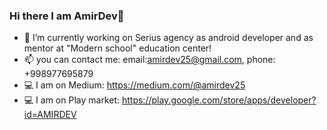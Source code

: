 ### Hi there I am AmirDev👋


- 🔭 I’m currently working on Serius agency as android developer and as mentor at "Modern school" education center!
- 📫 you can contact me: email:amirdev25@gmail.com, phone: +998977695879
- 💻 I am on Medium: https://medium.com/@amirdev25
- 💻 I am on Play market: https://play.google.com/store/apps/developer?id=AMIRDEV





